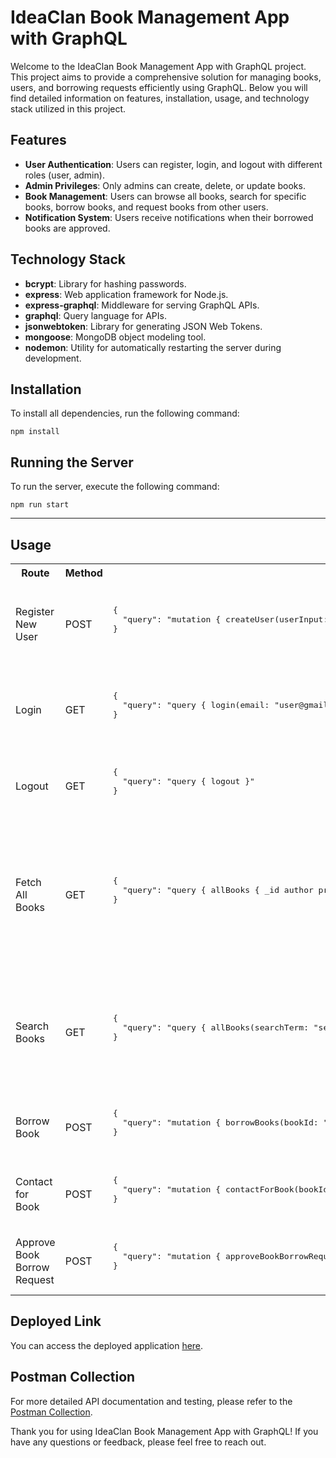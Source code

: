 # IdeaClan Book Management App with GraphQL

Welcome to the IdeaClan Book Management App with GraphQL project. This project aims to provide a comprehensive solution for managing books, users, and borrowing requests efficiently using GraphQL. Below you will find detailed information on features, installation, usage, and technology stack utilized in this project.

## Features

- **User Authentication**: Users can register, login, and logout with different roles (user, admin).
- **Admin Privileges**: Only admins can create, delete, or update books.
- **Book Management**: Users can browse all books, search for specific books, borrow books, and request books from other users.
- **Notification System**: Users receive notifications when their borrowed books are approved.

## Technology Stack

- **bcrypt**: Library for hashing passwords.
- **express**: Web application framework for Node.js.
- **express-graphql**: Middleware for serving GraphQL APIs.
- **graphql**: Query language for APIs.
- **jsonwebtoken**: Library for generating JSON Web Tokens.
- **mongoose**: MongoDB object modeling tool.
- **nodemon**: Utility for automatically restarting the server during development.

## Installation

To install all dependencies, run the following command:

`npm install`

## Running the Server

To run the server, execute the following command:

`npm run start`
<hr/>

## Usage

<table>
  <tr>
    <th>Route</th>
    <th>Method</th>
    <th>Body</th>
    <th>Query</th>
    <th>Result</th>
  </tr>
  <tr>
    <td>Register New User</td>
    <td>POST</td>
    <td>
      <pre>
{
  "query": "mutation { createUser(userInput: { email: &quot;example@gmail.com&quot;, password: &quot;****&quot;, role: &quot;user&quot; }) { _id email role }}"
}
      </pre>
    </td>
    <td>createUser(userInput: UserInput)</td>
    <td>
      <pre>
{
  "type": "User",
  "_id": "ID",
  "email": "String",
  "role": "String"
}
      </pre>
    </td>
  </tr>
  <tr>
    <td>Login</td>
    <td>GET</td>
    <td>
      <pre>
{
  "query": "query { login(email: &quot;user@gmail.com&quot;, password: &quot;123&quot;) { token }}"
}
      </pre>
    </td>
    <td>login(email: String!, password: String!)</td>
    <td>
      <pre>
{
  "type": "AuthData",
  "userId": "ID",
  "token": "String",
  "tokenExpiration": "Int"
}
      </pre>
    </td>
  </tr>
  <tr>
    <td>Logout</td>
    <td>GET</td>
    <td>
      <pre>
{
  "query": "query { logout }"
}
      </pre>
    </td>
    <td>logout</td>
    <td>
      <pre>
{
  "type": "String",
  "message": "Successfully logged out"
}
      </pre>
    </td>
  </tr>
  <tr>
    <td>Fetch All Books</td>
    <td>GET</td>
    <td>
      <pre>
{
  "query": "query { allBooks { _id author price title release_year }}"
}
      </pre>
    </td>
    <td>allBooks(searchTerm: String)</td>
    <td>
      <pre>
{
  "type": "Array",
  "items": [
    {
      "_id": "ID",
      "author": "String",
      "price": "Float",
      "title": "String",
      "release_year": "Int",
      "bookBorrowedBy": "User"
    }
  ]
}
      </pre>
    </td>
  </tr>
  <tr>
    <td>Search Books</td>
    <td>GET</td>
    <td>
      <pre>
{
  "query": "query { allBooks(searchTerm: &quot;search query&quot;) { _id author title }}"
}
      </pre>
    </td>
    <td>allBooks(searchTerm: String)</td>
    <td>
      <pre>
{
  "type": "Array",
  "items": [
    {
      "_id": "ID",
      "author": "String",
      "title": "String"
    }
  ]
}
      </pre>
    </td>
  </tr>
  <tr>
    <td>Borrow Book</td>
    <td>POST</td>
    <td>
      <pre>
{
  "query": "mutation { borrowBooks(bookId: &quot;65f5e73af5ecf60ed2e28ed2&quot;) }"
}
      </pre>
    </td>
    <td>borrowBooks(bookId: String)</td>
    <td>
      <pre>
{
  "type": "String",
  "message": "Book successfully borrowed"
}
      </pre>
    </td>
  </tr>
  <tr>
    <td>Contact for Book</td>
    <td>POST</td>
    <td>
      <pre>
{
  "query": "mutation { contactForBook(bookId: &quot;65f68e9e216de737df19ed6d&quot;) }"
}
      </pre>
    </td>
    <td>contactForBook(bookId: ID!)</td>
    <td>
      <pre>
{
  "type": "String",
  "message": "Contact request sent successfully"
}
      </pre>
    </td>
  </tr>
  <tr>
    <td>Approve Book Borrow Request</td>
    <td>POST</td>
    <td>
      <pre>
{
  "query": "mutation { approveBookBorrowRequest(notificationID: &quot;65f69357216de737df19ed97&quot;) }"
}
      </pre>
    </td>
    <td>approveBookBorrowRequest(notificationID: ID!)</td>
    <td>
      <pre>
{
  "type": "String",
  "message": "Borrow request approved successfully"
}
      </pre>
    </td>
  </tr>
</table>

## Deployed Link

You can access the deployed application [here](https://graphql-book-menegment-app.onrender.com/graphql).

## Postman Collection

For more detailed API documentation and testing, please refer to the [Postman Collection](https://speeding-trinity-718409.postman.co/workspace/New-Team-Workspace~fbcd3a3b-c6f6-4d19-b458-99ac3e176cae/collection/28670083-14468798-b67f-47d8-bd10-61ced65cdaee?action=share&creator=28670083).

Thank you for using IdeaClan Book Management App with GraphQL! If you have any questions or feedback, please feel free to reach out.
